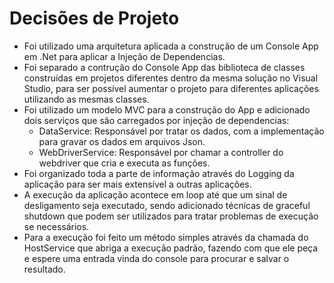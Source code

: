 # Decisões de Projeto
- Foi utilizado uma arquitetura aplicada a construção de um Console App em .Net para aplicar a Injeção de Dependencias.
- Foi separado a contrução do Console App das biblioteca de classes construídas em projetos diferentes dentro da mesma solução no Visual Studio, para ser possível aumentar o projeto para diferentes aplicações utilizando as mesmas classes.
- Foi utilizado um modelo MVC para a construção do App e adicionado dois serviços que são carregados por injeção de dependencias:
  - DataService: Responsável por tratar os dados, com a implementação para gravar os dados em arquivos Json.
  - WebDriverService: Responsável por chamar a controller do webdriver que cria e executa as funções.
- Foi organizado toda a parte de informação através do Logging da aplicação para ser mais extensível a outras aplicações.
- A execução da aplicação acontece em loop até que um sinal de desligamento seja executado, sendo adicionado técnicas de graceful shutdown que podem ser utilizados para tratar problemas de execução se necessários.
- Para a execução foi feito um método simples através da chamada do HostService que abriga a execução padrão, fazendo com que ele peça e espere uma entrada vinda do console para procurar e salvar o resultado.
